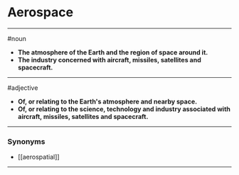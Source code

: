 # Aerospace
---
#noun
- **The atmosphere of the Earth and the region of space around it.**
- **The industry concerned with aircraft, missiles, satellites and spacecraft.**
---
#adjective
- **Of, or relating to the Earth's atmosphere and nearby space.**
- **Of, or relating to the science, technology and industry associated with aircraft, missiles, satellites and spacecraft.**
---
### Synonyms
- [[aerospatial]]
---
